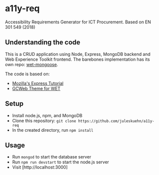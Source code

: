 # a11y-req
Accessibility Requirements Generator for ICT Procurement. Based on EN 301 549 (2018)

## Understanding the code
This is a CRUD application using Node, Express, MongoDB backend and Web Experience Toolkit frontend. The barebones implementation has its own repo: [wet-mongoose](https://github.com/juleskuehn/wet-mongoose).

The code is based on:
- [Mozilla's Express Tutorial](https://developer.mozilla.org/en-US/docs/Learn/Server-side/Express_Nodejs/)
- [GCWeb Theme for WET](https://wet-boew.github.io/themes-dist/GCWeb/gcweb-theme/release/v5.0-en.html)

## Setup
- Install node.js, npm, and MongoDB
- Clone this repository: `git clone https://github.com/juleskuehn/a11y-req`
- In the created directory, run `npm install`

## Usage
- Run `mongod` to start the database server
- Run `npm run devstart` to start the node.js server
- Visit [http://localhost:3000]